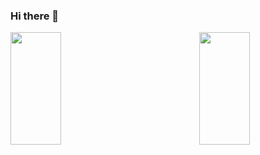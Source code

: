 ### Hi there 👋
<img align="left" height="180em" width="40%" src="https://github-readme-stats.vercel.app/api?username=Anjaxter&show_icons=true&theme=gruvbox_light&include_all_commits=true&count_private=true"/>
<img align="right" height="180em" width="40%" src="https://github-readme-stats.vercel.app/api/top-langs/?username=Anjaxter&layout=compact&langs_count=16&theme=gruvbox_light"/>

<!--
**Anjaxter/Anjaxter** is a ✨ _special_ ✨ repository because its `README.md` (this file) appears on your GitHub profile.

Here are some ideas to get you started:

- 🔭 I’m currently working on ...
- 🌱 I’m currently learning ...
- 👯 I’m looking to collaborate on ...
- 🤔 I’m looking for help with ...
- 💬 Ask me about ...
- 📫 How to reach me: ...
- 😄 Pronouns: ...
- ⚡ Fun fact: ...
-->
